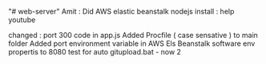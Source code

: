 "# web-server" 
Amit : Did AWS elastic beanstalk nodejs install : help youtube

changed : port 300 code in app.js
Added Procfile ( case sensative ) to main folder
Added port environment variable in AWS Els Beanstalk software env propertis to 8080
test for auto gitupload.bat - now 2